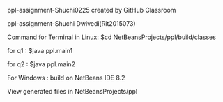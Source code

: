 ppl-assignment-Shuchi0225 created by GitHub Classroom

ppl-assignment-Shuchi Dwivedi(Rit2015073)


Command for Terminal in Linux: $cd NetBeansProjects/ppl/build/classes

for q1 : $java ppl.main1

for q2 : $java ppl.main2


For Windows : build on NetBeans IDE 8.2

View generated files in NetBeansProjects/ppl
